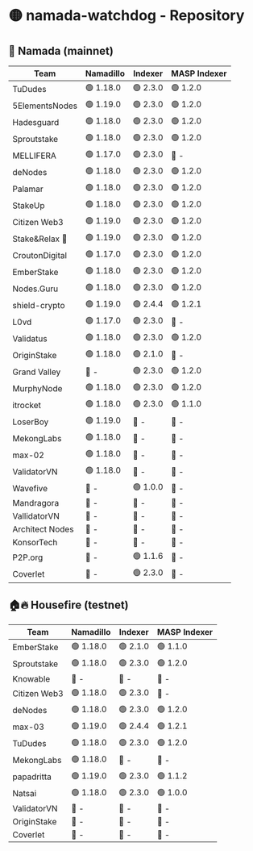 # 🟡 namada-watchdog - Repository

## 🚀 Namada (mainnet)

| Team | Namadillo | Indexer | MASP Indexer |
|-|-|-|-|
| TuDudes | 🟢 1.18.0 | 🟢 2.3.0 | 🟢 1.2.0 |
| 5ElementsNodes | 🟢 1.19.0 | 🟢 2.3.0 | 🟢 1.2.0 |
| Hadesguard | 🟢 1.18.0 | 🟢 2.3.0 | 🟢 1.2.0 |
| Sproutstake | 🟢 1.18.0 | 🟢 2.3.0 | 🟢 1.2.0 |
| MELLIFERA | 🟢 1.17.0 | 🟢 2.3.0 | 🔴 - |
| deNodes | 🟢 1.18.0 | 🟢 2.3.0 | 🟢 1.2.0 |
| Palamar | 🟢 1.18.0 | 🟢 2.3.0 | 🟢 1.2.0 |
| StakeUp | 🟢 1.18.0 | 🟢 2.3.0 | 🟢 1.2.0 |
| Citizen Web3 | 🟢 1.19.0 | 🟢 2.3.0 | 🟢 1.2.0 |
| Stake&Relax 🦥 | 🟢 1.19.0 | 🟢 2.3.0 | 🟢 1.2.0 |
| CroutonDigital | 🟢 1.17.0 | 🟢 2.3.0 | 🟢 1.2.0 |
| EmberStake | 🟢 1.18.0 | 🟢 2.3.0 | 🟢 1.2.0 |
| Nodes.Guru | 🟢 1.18.0 | 🟢 2.3.0 | 🟢 1.2.0 |
| shield-crypto | 🟢 1.19.0 | 🟢 2.4.4 | 🟢 1.2.1 |
| L0vd | 🟢 1.17.0 | 🟢 2.3.0 | 🔴 - |
| Validatus | 🟢 1.18.0 | 🟢 2.3.0 | 🟢 1.2.0 |
| OriginStake | 🟢 1.18.0 | 🟢 2.1.0 | 🔴 - |
| Grand Valley | 🔴 - | 🟢 2.3.0 | 🟢 1.2.0 |
| MurphyNode | 🟢 1.18.0 | 🟢 2.3.0 | 🟢 1.2.0 |
| itrocket | 🟢 1.18.0 | 🟢 2.3.0 | 🟢 1.1.0 |
| LoserBoy | 🟢 1.19.0 | 🔴 - | 🔴 - |
| MekongLabs | 🟢 1.18.0 | 🔴 - | 🔴 - |
| max-02 | 🟢 1.18.0 | 🔴 - | 🔴 - |
| ValidatorVN | 🟢 1.18.0 | 🔴 - | 🔴 - |
| Wavefive | 🔴 - | 🟢 1.0.0 | 🔴 - |
| Mandragora | 🔴 - | 🔴 - | 🔴 - |
| VallidatorVN | 🔴 - | 🔴 - | 🔴 - |
| Architect Nodes | 🔴 - | 🔴 - | 🔴 - |
| KonsorTech | 🔴 - | 🔴 - | 🔴 - |
| P2P.org | 🔴 - | 🟢 1.1.6 | 🔴 - |
| Coverlet | 🔴 - | 🟢 2.3.0 | 🔴 - |

## 🏠🔥 Housefire (testnet)

| Team | Namadillo | Indexer | MASP Indexer |
|-|-|-|-|
| EmberStake | 🟢 1.18.0 | 🟢 2.1.0 | 🟢 1.1.0 |
| Sproutstake | 🟢 1.18.0 | 🟢 2.3.0 | 🟢 1.2.0 |
| Knowable | 🔴 - | 🔴 - | 🔴 - |
| Citizen Web3 | 🟢 1.18.0 | 🟢 2.3.0 | 🔴 - |
| deNodes | 🟢 1.18.0 | 🟢 2.3.0 | 🟢 1.2.0 |
| max-03 | 🟢 1.19.0 | 🟢 2.4.4 | 🟢 1.2.1 |
| TuDudes | 🟢 1.18.0 | 🟢 2.3.0 | 🟢 1.2.0 |
| MekongLabs | 🟢 1.18.0 | 🔴 - | 🔴 - |
| papadritta | 🟢 1.19.0 | 🟢 2.3.0 | 🟢 1.1.2 |
| Natsai | 🟢 1.18.0 | 🟢 2.3.0 | 🟢 1.0.0 |
| ValidatorVN | 🔴 - | 🔴 - | 🔴 - |
| OriginStake | 🔴 - | 🔴 - | 🔴 - |
| Coverlet | 🔴 - | 🔴 - | 🔴 - |

